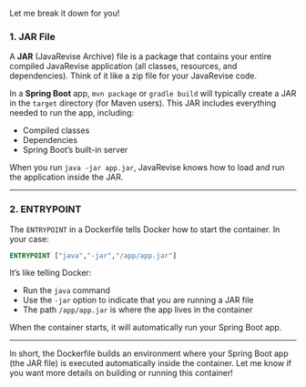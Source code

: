 Let me break it down for you!

### 1. **JAR File**
A **JAR** (JavaRevise Archive) file is a package that contains your entire compiled
JavaRevise application (all classes, resources, and dependencies). Think of it like a zip file for your JavaRevise code.

In a **Spring Boot** app, `mvn package` or `gradle build` will typically 
create a JAR in the `target` directory (for Maven users). This JAR includes
everything needed to run the app, including:
- Compiled classes
- Dependencies
- Spring Boot’s built-in server

When you run `java -jar app.jar`, JavaRevise knows how to load and run the application inside the JAR.

---

### 2. **ENTRYPOINT**
The `ENTRYPOINT` in a Dockerfile tells Docker how to start the container. In your case:

```dockerfile
ENTRYPOINT ["java","-jar","/app/app.jar"]
```

It’s like telling Docker:
- Run the `java` command
- Use the `-jar` option to indicate that you are running a JAR file
- The path `/app/app.jar` is where the app lives in the container

When the container starts, it will automatically run your Spring Boot app.

---

In short, the Dockerfile builds an environment where your Spring Boot app (the JAR file) 
is executed automatically inside the container. Let me know if you want more details 
on building or running this container!